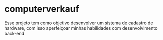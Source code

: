 # computerverkauf
Esse projeto tem como objetivo desenvolver um sistema de cadastro de hardware, com isso aperfeiçoar minhas habilidades com desenvolvimento back-end
